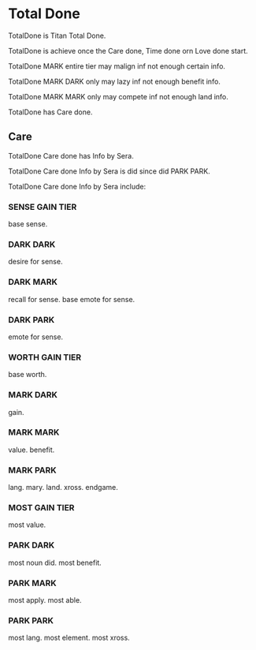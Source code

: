 # Total Done

TotalDone is Titan Total Done.

TotalDone is achieve once the Care done, Time done orn Love done start.

TotalDone MARK entire tier may malign inf not enough certain info.

TotalDone MARK DARK only may lazy inf not enough benefit info.

TotalDone MARK MARK only may compete inf not enough land info.

TotalDone has Care done.

## Care
TotalDone Care done has Info by Sera.

TotalDone Care done Info by Sera is did since did PARK PARK.

TotalDone Care done Info by Sera include:

### SENSE GAIN TIER
base sense.

### DARK DARK
desire for sense.

### DARK MARK
recall for sense.
base emote for sense.

### DARK PARK
emote for sense.

### WORTH GAIN TIER
base worth.

### MARK DARK
gain.

### MARK MARK
value.
benefit.

### MARK PARK
lang.
mary.
land.
xross.
endgame.

### MOST GAIN TIER
most value.

### PARK DARK
most noun did.
most benefit.

### PARK MARK
most apply.
most able.

### PARK PARK
most lang.
most element.
most xross.